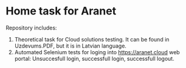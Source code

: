# Home task for Aranet

Repository includes:



1. Theoretical task for Cloud solutions testing. It can be found in Uzdevums.PDF, but it is in Latvian language.
2.  Automated Selenium tests for loging into https://aranet.cloud web portal: Unsuccesfull login, successfull login, successfull logout.
